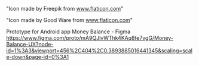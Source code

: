 "Icon made by Freepik from www.flaticon.com"

"Icon made by Good Ware from www.flaticon.com"

Prototype for Android app Money Balance - Figma
https://www.figma.com/proto/mA9QJlvWThk4KAq8te7vgG/Money-Balance-UX?node-id=1%3A3&viewport=456%2C404%2C0.3893885016441345&scaling=scale-down&page-id=0%3A1
